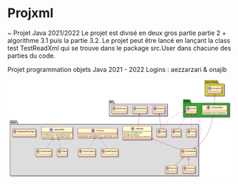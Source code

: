 # Projxml
~ Projet Java 2021/2022
Le projet est divisé en deux gros partie partie 2 + algorithme 3.1 puis la partie 3.2.
Le projet peut être lancé en lançant la class test TestReadXml qui se trouve dans le package src.User dans chacune des parties du code.


Projet programmation objets Java 2021 - 2022 
Logins : aezzarzari & onajib

![alt text](DiagUML.png)



